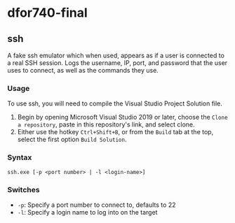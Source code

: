# dfor740-final
## ssh
A fake ssh emulator which when used, appears as if a user is connected to a real SSH session. Logs the username, IP, port, and password that the user uses to connect, as well as the commands they use.

### Usage
To use ssh, you will need to compile the Visual Studio Project Solution file. 
1. Begin by opening Microsoft Visual Studio 2019 or later, choose the ```Clone a repository```, paste in this repository's link, and select clone.
2. Either use the hotkey ```Ctrl+Shift+B```, or from the ```Build``` tab at the top, select the first option ```Build Solution```.

### Syntax
```ssh.exe [-p <port number> | -l <login-name>]```

### Switches
- ```-p```: Specify a port number to connect to, defaults to 22
- ```-l```: Specify a login name to log into on the target
